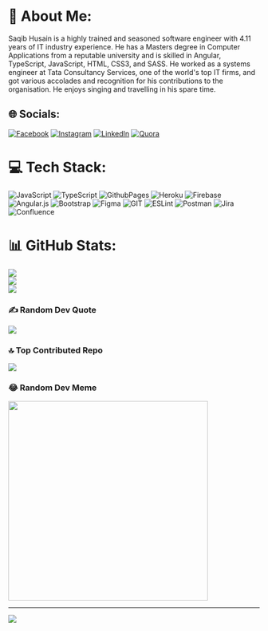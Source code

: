 # 💫 About Me:
Saqib Husain is a highly trained and seasoned software engineer with 4.11 years of IT industry experience. He has a Masters degree in Computer Applications from a reputable university and is skilled in Angular, TypeScript, JavaScript, HTML, CSS3, and SASS. He worked as a systems engineer at Tata Consultancy Services, one of the world's top IT firms, and got various accolades and recognition for his contributions to the organisation. He enjoys singing and travelling in his spare time.

## 🌐 Socials:
[![Facebook](https://img.shields.io/badge/Facebook-%231877F2.svg?logo=Facebook&logoColor=white)](https://facebook.com/husainsaqib56) [![Instagram](https://img.shields.io/badge/Instagram-%23E4405F.svg?logo=Instagram&logoColor=white)](https://instagram.com/jerry_4_you) [![LinkedIn](https://img.shields.io/badge/LinkedIn-%230077B5.svg?logo=linkedin&logoColor=white)](https://linkedin.com/in/husainsaqib56) [![Quora](https://img.shields.io/badge/Quora-%23B92B27.svg?logo=Quora&logoColor=white)](https://quora.com/profile/husainsaqib56) 

# 💻 Tech Stack:
![JavaScript](https://img.shields.io/badge/javascript-%23323330.svg?style=for-the-badge&logo=javascript&logoColor=%23F7DF1E) ![TypeScript](https://img.shields.io/badge/typescript-%23007ACC.svg?style=for-the-badge&logo=typescript&logoColor=white) ![GithubPages](https://img.shields.io/badge/github%20pages-121013?style=for-the-badge&logo=github&logoColor=white) ![Heroku](https://img.shields.io/badge/heroku-%23430098.svg?style=for-the-badge&logo=heroku&logoColor=white) ![Firebase](https://img.shields.io/badge/firebase-%23039BE5.svg?style=for-the-badge&logo=firebase) ![Angular.js](https://img.shields.io/badge/angular.js-%23E23237.svg?style=for-the-badge&logo=angularjs&logoColor=white) ![Bootstrap](https://img.shields.io/badge/bootstrap-%238511FA.svg?style=for-the-badge&logo=bootstrap&logoColor=white) ![Figma](https://img.shields.io/badge/figma-%23F24E1E.svg?style=for-the-badge&logo=figma&logoColor=white) ![GIT](https://img.shields.io/badge/Git-fc6d26?style=for-the-badge&logo=git&logoColor=white) ![ESLint](https://img.shields.io/badge/ESLint-4B3263?style=for-the-badge&logo=eslint&logoColor=white) ![Postman](https://img.shields.io/badge/Postman-FF6C37?style=for-the-badge&logo=postman&logoColor=white) ![Jira](https://img.shields.io/badge/jira-%230A0FFF.svg?style=for-the-badge&logo=jira&logoColor=white) ![Confluence](https://img.shields.io/badge/confluence-%23172BF4.svg?style=for-the-badge&logo=confluence&logoColor=white)
# 📊 GitHub Stats:
![](https://github-readme-stats.vercel.app/api?username=husainsaqib56&theme=dark&hide_border=false&include_all_commits=false&count_private=false)<br/>
![](https://github-readme-streak-stats.herokuapp.com/?user=husainsaqib56&theme=dark&hide_border=false)<br/>
![](https://github-readme-stats.vercel.app/api/top-langs/?username=husainsaqib56&theme=dark&hide_border=false&include_all_commits=false&count_private=false&layout=compact)

### ✍️ Random Dev Quote
![](https://quotes-github-readme.vercel.app/api?type=horizontal&theme=radical)

### 🔝 Top Contributed Repo
![](https://github-contributor-stats.vercel.app/api?username=husainsaqib56&limit=5&theme=dark&combine_all_yearly_contributions=true)

### 😂 Random Dev Meme
<img src='https://randommeme-five.vercel.app/' style="height: 400px;"/>

---
[![](https://visitcount.itsvg.in/api?id=husainsaqib56&icon=0&color=0)](https://visitcount.itsvg.in)

<!-- Proudly created with GPRM ( https://gprm.itsvg.in ) -->
